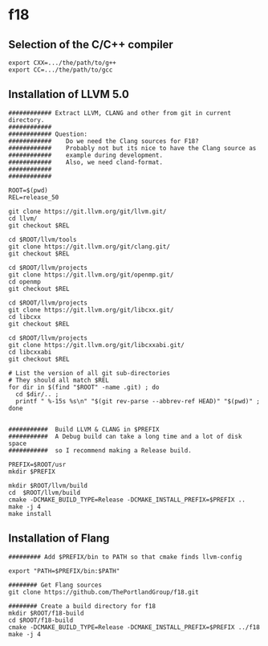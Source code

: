 # f18

## Selection of the C/C++ compiler

    export CXX=.../the/path/to/g++ 
    export CC=.../the/path/to/gcc    
   
## Installation of LLVM 5.0    
    
    ############ Extract LLVM, CLANG and other from git in current directory. 
    ############         
    ############ Question: 
    ############    Do we need the Clang sources for F18? 
    ############    Probably not but its nice to have the Clang source as 
    ############    example during development. 
    ############    Also, we need cland-format.
    ############
    ############        
    
    ROOT=$(pwd)
    REL=release_50
    
    git clone https://git.llvm.org/git/llvm.git/
    cd llvm/
    git checkout $REL
    
    cd $ROOT/llvm/tools
    git clone https://git.llvm.org/git/clang.git/
    git checkout $REL
    
    cd $ROOT/llvm/projects
    git clone https://git.llvm.org/git/openmp.git/ 
    cd openmp
    git checkout $REL
    
    cd $ROOT/llvm/projects
    git clone https://git.llvm.org/git/libcxx.git/
    cd libcxx
    git checkout $REL
    
    cd $ROOT/llvm/projects
    git clone https://git.llvm.org/git/libcxxabi.git/
    cd libcxxabi
    git checkout $REL
    
    # List the version of all git sub-directories 
    # They should all match $REL
    for dir in $(find "$ROOT" -name .git) ; do 
      cd $dir/.. ; 
      printf " %-15s %s\n" "$(git rev-parse --abbrev-ref HEAD)" "$(pwd)" ; 
    done
    
    
    ###########  Build LLVM & CLANG in $PREFIX 
    ###########  A Debug build can take a long time and a lot of disk space
    ###########  so I recommend making a Release build.
       
    PREFIX=$ROOT/usr
    mkdir $PREFIX
    
    mkdir $ROOT/llvm/build
    cd  $ROOT/llvm/build 
    cmake -DCMAKE_BUILD_TYPE=Release -DCMAKE_INSTALL_PREFIX=$PREFIX ..
    make -j 4
    make install
    
## Installation of Flang 
 
    ######### Add $PREFIX/bin to PATH so that cmake finds llvm-config   
    
    export "PATH=$PREFIX/bin:$PATH"
    
    ######## Get Flang sources 
    git clone https://github.com/ThePortlandGroup/f18.git
    
    ######## Create a build directory for f18 
    mkdir $ROOT/f18-build
    cd $ROOT/f18-build
    cmake -DCMAKE_BUILD_TYPE=Release -DCMAKE_INSTALL_PREFIX=$PREFIX ../f18 
    make -j 4

    

